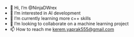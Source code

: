- 👋 Hi, I’m @NinjaDWrex
- 👀 I’m interested in AI development
- 🌱 I’m currently learning more c++ skills
- 💞️ I’m looking to collaborate on a machine learning project
- 📫 How to reach me kerem.yaprak555@gmail.com

<!---
NinjaDWrex/NinjaDWrex is a ✨ special ✨ repository because its `README.md` (this file) appears on your GitHub profile.
You can click the Preview link to take a look at your changes.
--->
